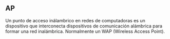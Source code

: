 ## AP
Un punto de acceso inálambrico en redes de computadoras es un dispositivo que interconecta dispositivos de comunicación alámbrica para formar una red inalámbrica. Normalmente un WAP (Wireless Access Point).